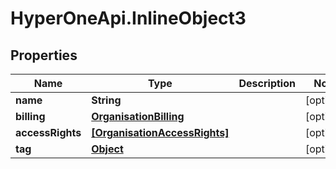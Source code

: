 # HyperOneApi.InlineObject3

## Properties
Name | Type | Description | Notes
------------ | ------------- | ------------- | -------------
**name** | **String** |  | [optional] 
**billing** | [**OrganisationBilling**](OrganisationBilling.md) |  | [optional] 
**accessRights** | [**[OrganisationAccessRights]**](OrganisationAccessRights.md) |  | [optional] 
**tag** | [**Object**](.md) |  | [optional] 


